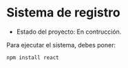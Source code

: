 <h1> Sistema de registro</h1>

- Estado del proyecto: En contrucción.

Para ejecutar el sistema, debes poner:

````npm install react````
